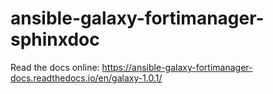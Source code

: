 # ansible-galaxy-fortimanager-sphinxdoc

Read the docs online: https://ansible-galaxy-fortimanager-docs.readthedocs.io/en/galaxy-1.0.1/
